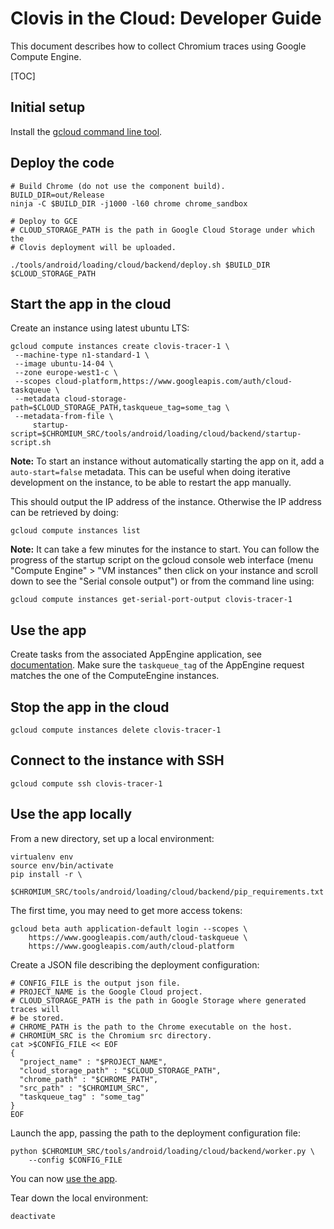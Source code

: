 # Clovis in the Cloud: Developer Guide

This document describes how to collect Chromium traces using Google Compute
Engine.

[TOC]

## Initial setup

Install the [gcloud command line tool][1].

## Deploy the code

```shell
# Build Chrome (do not use the component build).
BUILD_DIR=out/Release
ninja -C $BUILD_DIR -j1000 -l60 chrome chrome_sandbox

# Deploy to GCE
# CLOUD_STORAGE_PATH is the path in Google Cloud Storage under which the
# Clovis deployment will be uploaded.

./tools/android/loading/cloud/backend/deploy.sh $BUILD_DIR $CLOUD_STORAGE_PATH
```

## Start the app in the cloud

Create an instance using latest ubuntu LTS:

```shell
gcloud compute instances create clovis-tracer-1 \
 --machine-type n1-standard-1 \
 --image ubuntu-14-04 \
 --zone europe-west1-c \
 --scopes cloud-platform,https://www.googleapis.com/auth/cloud-taskqueue \
 --metadata cloud-storage-path=$CLOUD_STORAGE_PATH,taskqueue_tag=some_tag \
 --metadata-from-file \
     startup-script=$CHROMIUM_SRC/tools/android/loading/cloud/backend/startup-script.sh
```

**Note:** To start an instance without automatically starting the app on it,
add a `auto-start=false` metadata. This can be useful when doing iterative
development on the instance, to be able to restart the app manually.

This should output the IP address of the instance.
Otherwise the IP address can be retrieved by doing:

```shell
gcloud compute instances list
```

**Note:** It can take a few minutes for the instance to start. You can follow
the progress of the startup script on the gcloud console web interface (menu
"Compute Engine" > "VM instances" then click on your instance and scroll down to
see the "Serial console output") or from the command line using:

```shell
gcloud compute instances get-serial-port-output clovis-tracer-1
```

## Use the app

Create tasks from the associated AppEngine application, see [documentation][3].
Make sure the `taskqueue_tag` of the AppEngine request matches the one of the
ComputeEngine instances.

## Stop the app in the cloud

```shell
gcloud compute instances delete clovis-tracer-1
```

## Connect to the instance with SSH

```shell
gcloud compute ssh clovis-tracer-1
```

## Use the app locally

From a new directory, set up a local environment:

```shell
virtualenv env
source env/bin/activate
pip install -r \
    $CHROMIUM_SRC/tools/android/loading/cloud/backend/pip_requirements.txt
```

The first time, you may need to get more access tokens:

```shell
gcloud beta auth application-default login --scopes \
    https://www.googleapis.com/auth/cloud-taskqueue \
    https://www.googleapis.com/auth/cloud-platform
```

Create a JSON file describing the deployment configuration:

```shell
# CONFIG_FILE is the output json file.
# PROJECT_NAME is the Google Cloud project.
# CLOUD_STORAGE_PATH is the path in Google Storage where generated traces will
# be stored.
# CHROME_PATH is the path to the Chrome executable on the host.
# CHROMIUM_SRC is the Chromium src directory.
cat >$CONFIG_FILE << EOF
{
  "project_name" : "$PROJECT_NAME",
  "cloud_storage_path" : "$CLOUD_STORAGE_PATH",
  "chrome_path" : "$CHROME_PATH",
  "src_path" : "$CHROMIUM_SRC",
  "taskqueue_tag" : "some_tag"
}
EOF
```

Launch the app, passing the path to the deployment configuration file:

```shell
python $CHROMIUM_SRC/tools/android/loading/cloud/backend/worker.py \
    --config $CONFIG_FILE
```

You can now [use the app][2].

Tear down the local environment:

```shell
deactivate
```

[1]: https://cloud.google.com/sdk
[2]: #Use-the-app
[3]: ../frontend/README.md
